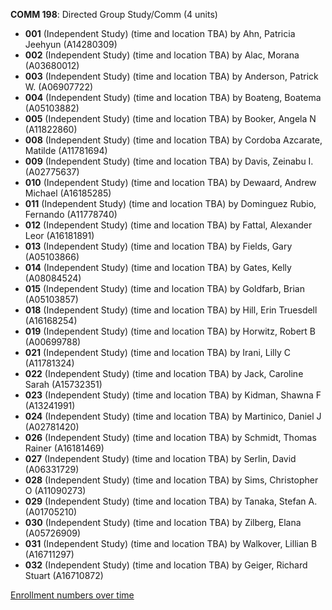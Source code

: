 **COMM 198**: Directed Group Study/Comm (4 units)

- **001** (Independent Study) (time and location TBA) by Ahn, Patricia Jeehyun (A14280309)
- **002** (Independent Study) (time and location TBA) by Alac, Morana (A03680012)
- **003** (Independent Study) (time and location TBA) by Anderson, Patrick W. (A06907722)
- **004** (Independent Study) (time and location TBA) by Boateng, Boatema (A05103882)
- **005** (Independent Study) (time and location TBA) by Booker, Angela N (A11822860)
- **008** (Independent Study) (time and location TBA) by Cordoba Azcarate, Matilde (A11781694)
- **009** (Independent Study) (time and location TBA) by Davis, Zeinabu I. (A02775637)
- **010** (Independent Study) (time and location TBA) by Dewaard, Andrew Michael (A16185285)
- **011** (Independent Study) (time and location TBA) by Dominguez Rubio, Fernando (A11778740)
- **012** (Independent Study) (time and location TBA) by Fattal, Alexander Leor (A16181891)
- **013** (Independent Study) (time and location TBA) by Fields, Gary (A05103866)
- **014** (Independent Study) (time and location TBA) by Gates, Kelly (A08084524)
- **015** (Independent Study) (time and location TBA) by Goldfarb, Brian (A05103857)
- **018** (Independent Study) (time and location TBA) by Hill, Erin Truesdell (A16168254)
- **019** (Independent Study) (time and location TBA) by Horwitz, Robert B (A00699788)
- **021** (Independent Study) (time and location TBA) by Irani, Lilly C (A11781324)
- **022** (Independent Study) (time and location TBA) by Jack, Caroline Sarah (A15732351)
- **023** (Independent Study) (time and location TBA) by Kidman, Shawna F (A13241991)
- **024** (Independent Study) (time and location TBA) by Martinico, Daniel J (A02781420)
- **026** (Independent Study) (time and location TBA) by Schmidt, Thomas Rainer (A16181469)
- **027** (Independent Study) (time and location TBA) by Serlin, David (A06331729)
- **028** (Independent Study) (time and location TBA) by Sims, Christopher O (A11090273)
- **029** (Independent Study) (time and location TBA) by Tanaka, Stefan A. (A01705210)
- **030** (Independent Study) (time and location TBA) by Zilberg, Elana (A05726909)
- **031** (Independent Study) (time and location TBA) by Walkover, Lillian B (A16711297)
- **032** (Independent Study) (time and location TBA) by Geiger, Richard Stuart (A16710872)

[Enrollment numbers over time](./COMM198.tsv)
